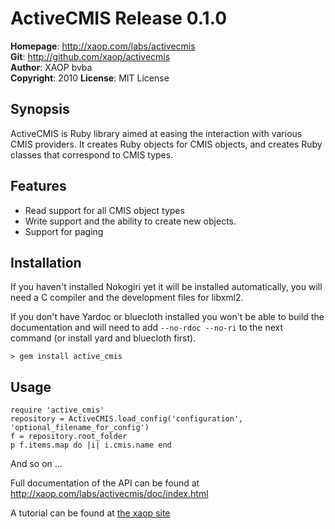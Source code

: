 # ActiveCMIS Release 0.1.0 #
**Homepage**:  <http://xaop.com/labs/activecmis>   
**Git**:       <http://github.com/xaop/activecmis>   
**Author**:    XAOP bvba   
**Copyright**: 2010
**License**:   MIT License
## Synopsis ##
ActiveCMIS is Ruby library aimed at easing the interaction with various CMIS providers. It creates Ruby objects for CMIS objects, and creates Ruby classes that correspond to CMIS types.
## Features ##
- Read support for all CMIS object types
- Write support and the ability to create new objects.
- Support for paging

## Installation ##
If you haven't installed Nokogiri yet it will be installed automatically, you will need a C compiler and the development files for libxml2.

If you don't have Yardoc or bluecloth installed you won't be able to build the documentation and will need to add `--no-rdoc --no-ri` to the next command (or install yard and bluecloth first).

    > gem install active_cmis
## Usage ##
    require 'active_cmis'
    repository = ActiveCMIS.load_config('configuration', 'optional_filename_for_config')
    f = repository.root_folder
    p f.items.map do |i| i.cmis.name end

And so on ...

Full documentation of the API can be found at <http://xaop.com/labs/activecmis/doc/index.html>

A tutorial can be found at [the xaop site](http://xaop.com/labs/activecmis "tutorial")
